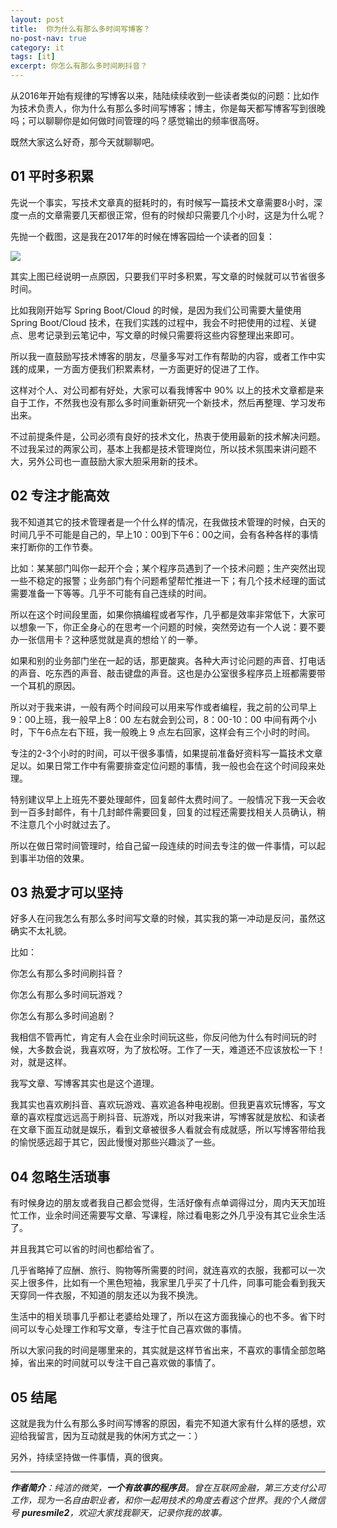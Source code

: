 ```yaml
---
layout: post
title:  你为什么有那么多时间写博客？
no-post-nav: true
category: it
tags: [it]
excerpt: 你怎么有那么多时间刷抖音？
---
```


从2016年开始有规律的写博客以来，陆陆续续收到一些读者类似的问题：比如作为技术负责人，你为什么有那么多时间写博客；博主，你是每天都写博客写到很晚吗；可以聊聊你是如何做时间管理的吗？感觉输出的频率很高呀。

既然大家这么好奇，那今天就聊聊吧。

## 01 平时多积累

先说一个事实，写技术文章真的挺耗时的，有时候写一篇技术文章需要8小时，深度一点的文章需要几天都很正常，但有的时候却只需要几个小时，这是为什么呢？

先抛一个截图，这是我在2017年的时候在博客园给一个读者的回复：

![](http://www.ityoukow.com/assets/images/2019/it/write_time.jpg)

其实上图已经说明一点原因，只要我们平时多积累，写文章的时候就可以节省很多时间。

比如我刚开始写 Spring Boot/Cloud 的时候，是因为我们公司需要大量使用 Spring Boot/Cloud 技术，在我们实践的过程中，我会不时把使用的过程、关键点、思考记录到云笔记中，写文章的时候只需要将这些内容整理出来即可。

所以我一直鼓励写技术博客的朋友，尽量多写对工作有帮助的内容，或者工作中实践的成果，一方面方便我们积累素材，一方面更好的促进了工作。

这样对个人、对公司都有好处，大家可以看我博客中 90% 以上的技术文章都是来自于工作，不然我也没有那么多时间重新研究一个新技术，然后再整理、学习发布出来。

不过前提条件是，公司必须有良好的技术文化，热衷于使用最新的技术解决问题。不过我呆过的两家公司，基本上我都是技术管理岗位，所以技术氛围来讲问题不大，另外公司也一直鼓励大家大胆采用新的技术。

##  02 专注才能高效

我不知道其它的技术管理者是一个什么样的情况，在我做技术管理的时候，白天的时间几乎不可能是自己的，早上10：00到下午6：00之间，会有各种各样的事情来打断你的工作节奏。

比如：某某部门叫你一起开个会；某个程序员遇到了一个技术问题；生产突然出现一些不稳定的报警；业务部门有个问题希望帮忙推进一下；有几个技术经理的面试需要准备一下等等。几乎不可能有自己连续的时间。

所以在这个时间段里面，如果你搞编程或者写作，几乎都是效率非常低下，大家可以想象一下，你正全身心的在思考一个问题的时候，突然旁边有一个人说：要不要办一张信用卡？这种感觉就是真的想给丫的一拳。

如果和别的业务部门坐在一起的话，那更酸爽。各种大声讨论问题的声音、打电话的声音、吃东西的声音、敲击键盘的声音。这也是办公室很多程序员上班都需要带一个耳机的原因。

所以对于我来讲，一般有两个时间段可以用来写作或者编程，我之前的公司早上9：00上班，我一般早上8：00 左右就会到公司，8：00-10：00 中间有两个小时，下午6点左右下班，我一般晚上 9 点左右回家，这样会有三个小时的时间。

专注的2-3个小时的时间，可以干很多事情，如果提前准备好资料写一篇技术文章足以。如果日常工作中有需要排查定位问题的事情，我一般也会在这个时间段来处理。

特别建议早上上班先不要处理邮件，回复邮件太费时间了。一般情况下我一天会收到一百多封邮件，有十几封邮件需要回复，回复的过程还需要找相关人员确认，稍不注意几个小时就过去了。

所以在做日常时间管理时，给自己留一段连续的时间去专注的做一件事情，可以起到事半功倍的效果。

##  03 热爱才可以坚持

好多人在问我怎么有那么多时间写文章的时候，其实我的第一冲动是反问，虽然这确实不太礼貌。

比如：

你怎么有那么多时间刷抖音？

你怎么有那么多时间玩游戏？

你怎么有那么多时间追剧？

我相信不管再忙，肯定有人会在业余时间玩这些，你反问他为什么有时间玩的时候，大多数会说，我喜欢呀，为了放松呀。工作了一天，难道还不应该放松一下！对，就是这样。

我写文章、写博客其实也是这个道理。

我其实也喜欢刷抖音、喜欢玩游戏、喜欢追各种电视剧。但我更喜欢玩博客，写文章的喜欢程度远远高于刷抖音、玩游戏，所以对我来讲，写博客就是放松、和读者在文章下面互动就是娱乐，看到文章被很多人看就会有成就感，所以写博客带给我的愉悦感远超于其它，因此慢慢对那些兴趣淡了一些。

## 04 忽略生活琐事

有时候身边的朋友或者我自己都会觉得，生活好像有点单调得过分，周内天天加班忙工作，业余时间还需要写文章、写课程，除过看电影之外几乎没有其它业余生活了。

并且我其它可以省的时间也都给省了。

几乎省略掉了应酬、旅行、购物等所需要的时间，就连喜欢的衣服，我都可以一次买上很多件，比如有一个黑色短袖，我家里几乎买了十几件，同事可能会看到我天天穿同一件衣服，不知道的朋友还以为我不换洗。

生活中的相关琐事几乎都让老婆给处理了，所以在这方面我操心的也不多。省下时间可以专心处理工作和写文章，专注于忙自己喜欢做的事情。

所以大家问我的时间是哪里来的，其实就是这样节省出来，不喜欢的事情全部忽略掉，省出来的时间就可以专注干自己喜欢做的事情了。

## 05 结尾

这就是我为什么有那么多时间写博客的原因，看完不知道大家有什么样的感想，欢迎给我留言，因为互动就是我的休闲方式之一：）

另外，持续坚持做一件事情，真的很爽。

---

***作者简介**：纯洁的微笑，**一个有故事的程序员**。曾在互联网金融，第三方支付公司工作，现为一名自由职业者，和你一起用技术的角度去看这个世界。我的个人微信号 **puresmile2**，欢迎大家找我聊天，记录你我的故事。*